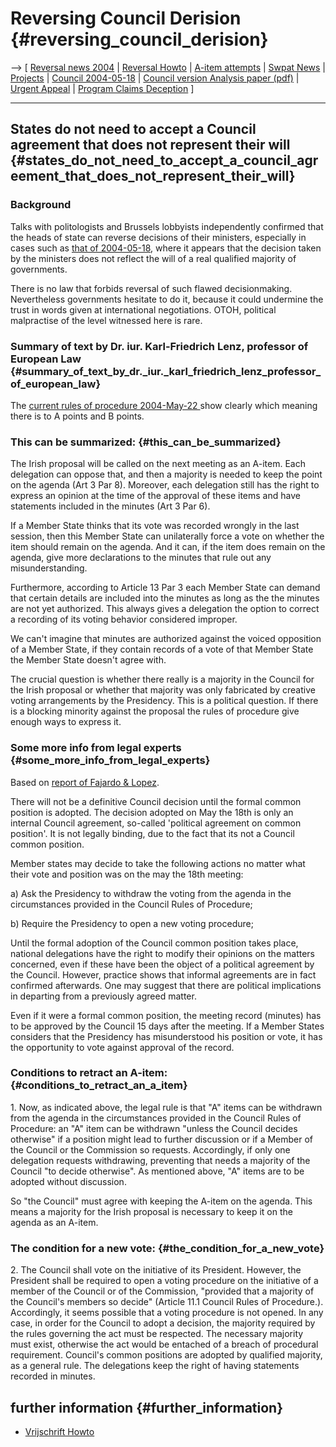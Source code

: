 # Reversing Council Derision {#reversing_council_derision}

\--\> \[ [ Reversal news 2004](ConsRevers04En "wikilink") \| [ Reversal
Howto](VrijschriftHowto040817En "wikilink") \| [ A-item
attempts](Cons04HowNotToPassAnAItemEn "wikilink") \| [ Swpat
News](SwpatcninoEn "wikilink") \| [ Projects](FfiiprojEn "wikilink") \|
[ Council 2004-05-18](Cons040518En "wikilink") \| [Council version
Analysis paper
(pdf)](http://www.ffii.org.uk/swpat/software_patents_summary.pdf "wikilink")
\| [ Urgent Appeal](LtrCons0406En "wikilink") \| [ Program Claims
Deception](PreConsComEn "wikilink") \]

------------------------------------------------------------------------

## States do not need to accept a Council agreement that does not represent their will {#states_do_not_need_to_accept_a_council_agreement_that_does_not_represent_their_will}

### Background

Talks with politologists and Brussels lobbyists independently confirmed
that the heads of state can reverse decisions of their ministers,
especially in cases such as [ that of
2004-05-18](Cons040518En "wikilink"), where it appears that the decision
taken by the ministers does not reflect the will of a real qualified
majority of governments.

There is no law that forbids reversal of such flawed decisionmaking.
Nevertheless governments hesitate to do it, because it could undermine
the trust in words given at international negotiations. OTOH, political
malpractise of the level witnessed here is rare.

### Summary of text by Dr. iur. Karl-Friedrich Lenz, professor of European Law {#summary_of_text_by_dr._iur._karl_friedrich_lenz_professor_of_european_law}

The [current rules of procedure 2004-May-22
](http://europa.eu.int/smartapi/cgi/sga_doc?smartapi!celexapi!prod!CELEXnumdoc&lg=en&numdoc=32004D0338&model=guichett "wikilink")
show clearly which meaning there is to A points and B points.

### This can be summarized: {#this_can_be_summarized}

The Irish proposal will be called on the next meeting as an A-item. Each
delegation can oppose that, and then a majority is needed to keep the
point on the agenda (Art 3 Par 8). Moreover, each delegation still has
the right to express an opinion at the time of the approval of these
items and have statements included in the minutes (Art 3 Par 6).

If a Member State thinks that its vote was recorded wrongly in the last
session, then this Member State can unilaterally force a vote on whether
the item should remain on the agenda. And it can, if the item does
remain on the agenda, give more declarations to the minutes that rule
out any misunderstanding.

Furthermore, according to Article 13 Par 3 each Member State can demand
that certain details are included into the minutes as long as the the
minutes are not yet authorized. This always gives a delegation the
option to correct a recording of its voting behavior considered
improper.

We can\'t imagine that minutes are authorized against the voiced
opposition of a Member State, if they contain records of a vote of that
Member State the Member State doesn\'t agree with.

The crucial question is whether there really is a majority in the
Council for the Irish proposal or whether that majority was only
fabricated by creative voting arrangements by the Presidency. This is a
political question. If there is a blocking minority against the proposal
the rules of procedure give enough ways to express it.

### Some more info from legal experts {#some_more_info_from_legal_experts}

Based on [report of Fajardo &
Lopez](http://swpat.ffii.org/papers/fajardo0406/ "wikilink").

There will not be a definitive Council decision until the formal common
position is adopted. The decision adopted on May the 18th is only an
internal Council agreement, so-called \'political agreement on common
position\'. It is not legally binding, due to the fact that its not a
Council common position.

Member states may decide to take the following actions no matter what
their vote and position was on the may the 18th meeting:

a\) Ask the Presidency to withdraw the voting from the agenda in the
circumstances provided in the Council Rules of Procedure;

b\) Require the Presidency to open a new voting procedure;

Until the formal adoption of the Council common position takes place,
national delegations have the right to modify their opinions on the
matters concerned, even if these have been the object of a political
agreement by the Council. However, practice shows that informal
agreements are in fact confirmed afterwards. One may suggest that there
are political implications in departing from a previously agreed matter.

Even if it were a formal common position, the meeting record (minutes)
has to be approved by the Council 15 days after the meeting. If a Member
States considers that the Presidency has misunderstood his position or
vote, it has the opportunity to vote against approval of the record.

### Conditions to retract an A-item: {#conditions_to_retract_an_a_item}

1\. Now, as indicated above, the legal rule is that \"A\" items can be
withdrawn from the agenda in the circumstances provided in the Council
Rules of Procedure: an \"A\" item can be withdrawn \"unless the Council
decides otherwise\" if a position might lead to further discussion or if
a Member of the Council or the Commission so requests. Accordingly, if
only one delegation requests withdrawing, preventing that needs a
majority of the Council \"to decide otherwise\". As mentioned above,
\"A\" items are to be adopted without discussion.

So \"the Council\" must agree with keeping the A-item on the agenda.
This means a majority for the Irish proposal is necessary to keep it on
the agenda as an A-item.

### The condition for a new vote: {#the_condition_for_a_new_vote}

2\. The Council shall vote on the initiative of its President. However,
the President shall be required to open a voting procedure on the
initiative of a member of the Council or of the Commission, \"provided
that a majority of the Council\'s members so decide\" (Article 11.1
Council Rules of Procedure.). Accordingly, it seems possible that a
voting procedure is not opened. In any case, in order for the Council to
adopt a decision, the majority required by the rules governing the act
must be respected. The necessary majority must exist, otherwise the act
would be entached of a breach of procedural requirement. Council\'s
common positions are adopted by qualified majority, as a general rule.
The delegations keep the right of having statements recorded in minutes.

## further information {#further_information}

-   [ Vrijschrift Howto](VrijschriftHowto040817En "wikilink")
